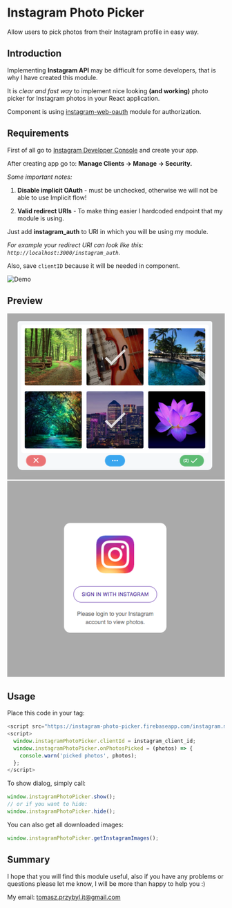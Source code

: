 # Instagram Photo Picker

Allow users to pick photos from their Instagram profile in easy way.

## Introduction

Implementing **Instagram API** may be difficult for some developers, that is why I have created this module.

It is *clear and fast way* to implement nice looking **(and working)** photo picker for Instagram photos in your React application.

Component is using [instagram-web-oauth](https://github.com/venits/instagram-web-oauth) module for authorization.


## Requirements

First of all go to [Instagram Developer Console](https://www.instagram.com/developer/) and create your app.

After creating app go to: **Manage Clients -> Manage -> Security.**

*Some important notes:*
1. **Disable implicit OAuth** - must be unchecked, otherwise we will not be able to use Implicit flow!

2. **Valid redirect URIs** - To make thing easier I hardcoded endpoint that my module is using.

Just add **instagram_auth** to URI in which you will be using my module.

*For example your redirect URI can look like this: `http://localhost:3000/instagram_auth`.*

Also, save `clientID` because it will be needed in component.

![Demo](https://raw.githubusercontent.com/venits/instagram-web-oauth/master/instauth.png)

## Preview

![Preview](https://raw.githubusercontent.com/venits/react-instagram-photo-picker/master/preview.png)
![Preview](https://raw.githubusercontent.com/venits/react-instagram-photo-picker/master/preview2.png)

## Usage

Place this code in your </head> tag:

```js
<script src="https://instagram-photo-picker.firebaseapp.com/instagram.min.js"></script>
<script>
  window.instagramPhotoPicker.clientId = instagram_client_id;
  window.instagramPhotoPicker.onPhotosPicked = (photos) => {
    console.warn('picked photos', photos);
  };
</script>
```

To show dialog, simply call:
```js
window.instagramPhotoPicker.show();
// or if you want to hide:
window.instagramPhotoPicker.hide();
```
You can also get all downloaded images:
```js
window.instagramPhotoPicker.getInstagramImages();
```

## Summary

I hope that you will find this module useful, also if you have any problems or questions please let me know, I will be more than happy to help you :)

My email: tomasz.przybyl.it@gmail.com

